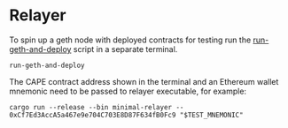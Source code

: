 # Relayer

To spin up a geth node with deployed contracts for testing run the
[run-geth-and-deploy](../bin/run-geth-and-deploy) script in a separate terminal.

    run-geth-and-deploy

The CAPE contract address shown in the terminal and an Ethereum wallet mnemonic
need to be passed to relayer executable, for example:

    cargo run --release --bin minimal-relayer -- 0xCf7Ed3AccA5a467e9e704C703E8D87F634fB0Fc9 "$TEST_MNEMONIC"
